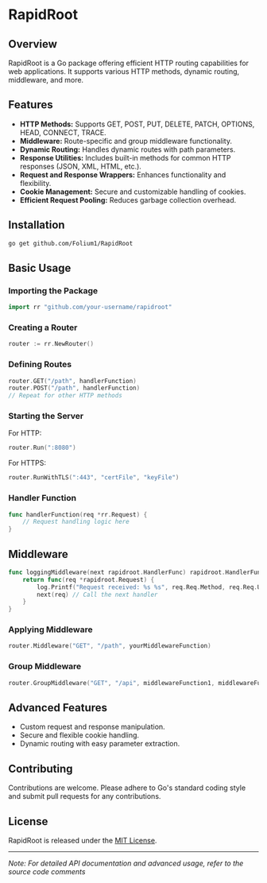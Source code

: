 # RapidRoot

## Overview

RapidRoot is a Go package offering efficient HTTP routing capabilities for web applications. It supports various HTTP methods, dynamic routing, middleware, and more.

## Features

- **HTTP Methods:** Supports GET, POST, PUT, DELETE, PATCH, OPTIONS, HEAD, CONNECT, TRACE.
- **Middleware:** Route-specific and group middleware functionality.
- **Dynamic Routing:** Handles dynamic routes with path parameters.
- **Response Utilities:** Includes built-in methods for common HTTP responses (JSON, XML, HTML, etc.).
- **Request and Response Wrappers:** Enhances functionality and flexibility.
- **Cookie Management:** Secure and customizable handling of cookies.
- **Efficient Request Pooling:** Reduces garbage collection overhead.

## Installation

```bash
go get github.com/Folium1/RapidRoot
```

## Basic Usage

### Importing the Package

```go
import rr "github.com/your-username/rapidroot"
```

### Creating a Router

```go
router := rr.NewRouter()
```

### Defining Routes

```go
router.GET("/path", handlerFunction)
router.POST("/path", handlerFunction)
// Repeat for other HTTP methods
```

### Starting the Server

For HTTP:

```go
router.Run(":8080")
```

For HTTPS:

```go
router.RunWithTLS(":443", "certFile", "keyFile")
```

### Handler Function

```go
func handlerFunction(req *rr.Request) {
    // Request handling logic here
}
```

## Middleware
```go
func loggingMiddleware(next rapidroot.HandlerFunc) rapidroot.HandlerFunc {
    return func(req *rapidroot.Request) {
        log.Printf("Request received: %s %s", req.Req.Method, req.Req.URL.Path)
        next(req) // Call the next handler
    }
}

```

### Applying Middleware

```go
router.Middleware("GET", "/path", yourMiddlewareFunction)
```

### Group Middleware

```go
router.GroupMiddleware("GET", "/api", middlewareFunction1, middlewareFunction2)
```

## Advanced Features

- Custom request and response manipulation.
- Secure and flexible cookie handling.
- Dynamic routing with easy parameter extraction.

## Contributing

Contributions are welcome. Please adhere to Go's standard coding style and submit pull requests for any contributions.

## License

RapidRoot is released under the [MIT License](https://opensource.org/licenses/MIT).

---

*Note: For detailed API documentation and advanced usage, refer to the source code comments*